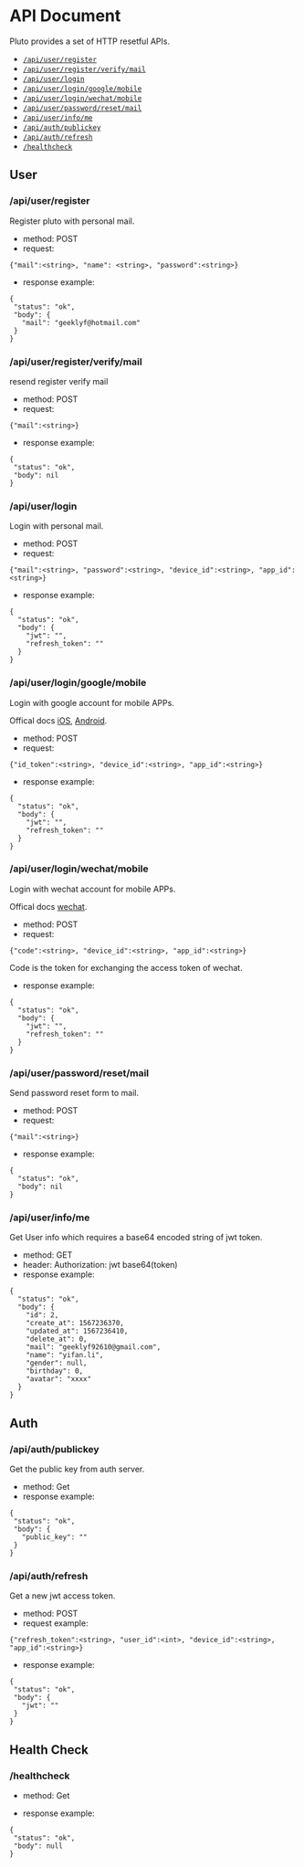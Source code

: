 # API Document
Pluto provides a set of HTTP resetful APIs.

* [`/api/user/register`](#/api/user/register)
* [`/api/user/register/verify/mail`](#/api/user/register/verify/mail)
* [`/api/user/login`](#/api/user/login)
* [`/api/user/login/google/mobile`](#/api/user/login/google/mobile)
* [`/api/user/login/wechat/mobile`](#/api/user/login/wechat/mobile)
* [`/api/user/password/reset/mail`](#/api/user/password/reset/mail)
* [`/api/user/info/me`](#/api/user/info/me)
* [`/api/auth/publickey`](#/api/auth/publickey)
* [`/api/auth/refresh`](#/api/auth/refresh)
* [`/healthcheck`](#/healthcheck)

## User

### /api/user/register

Register pluto with personal mail.

 * method: POST
 * request: 
 ```
 {"mail":<string>, "name": <string>, "password":<string>}
 ```
 * response example:
 ```
 {
  "status": "ok",
  "body": {
    "mail": "geeklyf@hotmail.com"
  }
}
 ```

### /api/user/register/verify/mail

resend register verify mail
 * method: POST
 * request:
 ```
 {"mail":<string>}
 ```
 * response example:
 ```
{
  "status": "ok",
  "body": nil
}
 ```

### /api/user/login

Login with personal mail.

* method: POST
* request:
```
{"mail":<string>, "password":<string>, "device_id":<string>, "app_id":<string>}
```
* response example:
```
{
  "status": "ok",
  "body": {
    "jwt": "",
    "refresh_token": ""
  }
}
```

### /api/user/login/google/mobile

Login with google account for mobile APPs.

Offical docs [iOS](https://developers.google.com/identity/sign-in/ios/backend-auth), 
[Android](https://developers.google.com/identity/sign-in/android/backend-auth).

* method: POST
* request:
```
{"id_token":<string>, "device_id":<string>, "app_id":<string>}
```
* response example:
```
{
  "status": "ok",
  "body": {
    "jwt": "",
    "refresh_token": ""
  }
}
```

### /api/user/login/wechat/mobile

Login with wechat account for mobile APPs.

Offical docs [wechat](https://developers.weixin.qq.com/doc/oplatform/Mobile_App/WeChat_Login/Development_Guide.html).

* method: POST
* request:
```
{"code":<string>, "device_id":<string>, "app_id":<string>}
```
Code is the token for exchanging the access token of wechat.
* response example:
```
{
  "status": "ok",
  "body": {
    "jwt": "",
    "refresh_token": ""
  }
}
```

### /api/user/password/reset/mail

Send password reset form to mail.

* method: POST
* request:
```
{"mail":<string>}
```
* response example:
```
{
  "status": "ok",
  "body": nil
}
```

### /api/user/info/me

Get User info which requires a base64 encoded string of jwt token.

* method: GET
* header: Authorization: jwt base64(token)
* response example:
```
{
  "status": "ok",
  "body": {
    "id": 2,
    "create_at": 1567236370,
    "updated_at": 1567236410,
    "delete_at": 0,
    "mail": "geeklyf92610@gmail.com",
    "name": "yifan.li",
    "gender": null,
    "birthday": 0,
    "avatar": "xxxx"
  }
}
```

## Auth

### /api/auth/publickey

Get the public key from auth server.
 * method: Get
 * response example:
 ```
{
  "status": "ok",
  "body": {
    "public_key": ""
  }
}
 ```

### /api/auth/refresh

Get a new jwt access token.
* method: POST
* request example:
```
{"refresh_token":<string>, "user_id":<int>, "device_id":<string>, "app_id":<string>}
```
* response example:
 ```
 {
  "status": "ok",
  "body": {
    "jwt": ""
  }
}
 ```

## Health Check

### /healthcheck
* method: Get

* response example:
 ```
 {
  "status": "ok",
  "body": null
}
